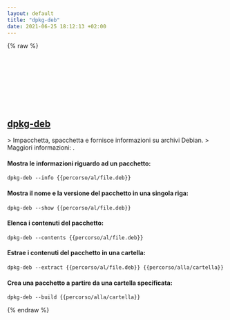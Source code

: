 ```yaml
---
layout: default
title: "dpkg-deb"
date: 2021-06-25 18:12:13 +02:00
---
```

{% raw %}
<h2 id="dpkg-deb">
  <a href="/it/linux/dpkg-deb.html">dpkg-deb</a> <a href="#dpkg-deb"><svg class="icon">
    <use href="/assets/images/unicode_sprite.svg#link" />
  </svg></a>
</h2>
> Impacchetta, spacchetta e fornisce informazioni su archivi Debian.
> Maggiori informazioni: <https://manpages.debian.org/buster/dpkg/dpkg-deb.1.en.html>.

#### Mostra le informazioni riguardo ad un pacchetto:
```shell
dpkg-deb --info {{percorso/al/file.deb}}
```
#### Mostra il nome e la versione del pacchetto in una singola riga:
```shell
dpkg-deb --show {{percorso/al/file.deb}}
```
#### Elenca i contenuti del pacchetto:
```shell
dpkg-deb --contents {{percorso/al/file.deb}}
```
#### Estrae i contenuti del pacchetto in una cartella:
```shell
dpkg-deb --extract {{percorso/al/file.deb}} {{percorso/alla/cartella}}
```
#### Crea una pacchetto a partire da una cartella specificata:
```shell
dpkg-deb --build {{percorso/alla/cartella}}
```
{% endraw %}